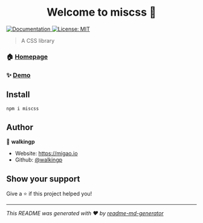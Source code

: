<h1 align="center">Welcome to miscss 👋</h1>
<p>
  <a href="https://miscss.migao.io" target="_blank">
    <img alt="Documentation" src="https://img.shields.io/badge/documentation-yes-brightgreen.svg" />
  </a>
  <a href="#" target="_blank">
    <img alt="License: MIT" src="https://img.shields.io/badge/License-MIT-yellow.svg" />
  </a>
</p>

> A CSS library

### 🏠 [Homepage](https://miscss.migao.io)

### ✨ [Demo](https://miscss.migao.io)

## Install

```sh
npm i miscss
```

## Author

👤 **walkingp**

* Website: https://migao.io
* Github: [@walkingp](https://github.com/walkingp)

## Show your support

Give a ⭐️ if this project helped you!

***
_This README was generated with ❤️ by [readme-md-generator](https://github.com/kefranabg/readme-md-generator)_